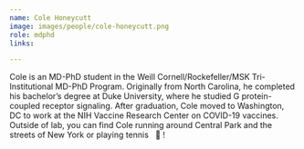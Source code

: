 ```yaml
---
name: Cole Honeycutt
image: images/people/cole-honeycutt.png
role: mdphd
links:

---
```



Cole is an MD-PhD student in the Weill Cornell/Rockefeller/MSK Tri-Institutional MD-PhD Program.
Originally from North Carolina, he completed his bachelor’s degree at Duke University,
where he studied G protein-coupled receptor signaling. After graduation,
Cole moved to Washington, DC to work at the NIH Vaccine Research Center on COVID-19 vaccines.
Outside of lab, you can find Cole running around Central Park and the streets of New York or playing tennis
 &nbsp; :tennis: !